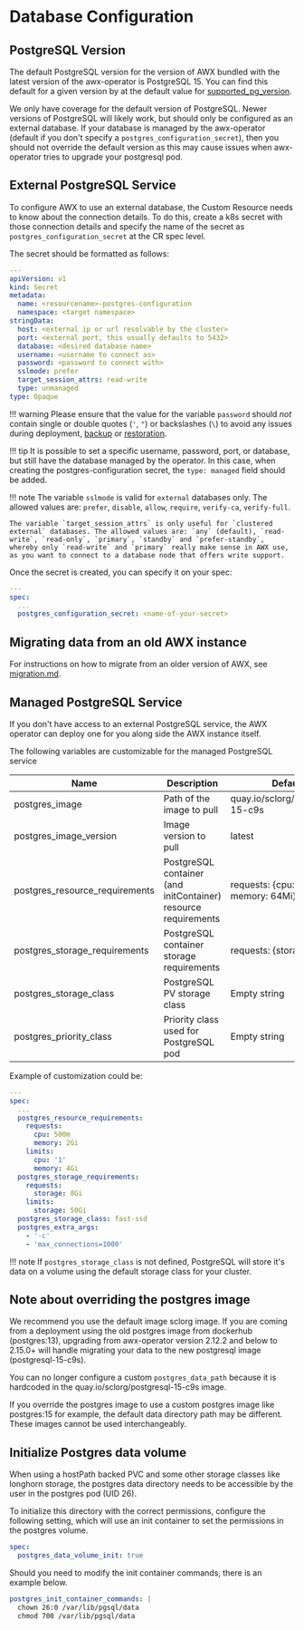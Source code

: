 # Database Configuration

## PostgreSQL Version

The default PostgreSQL version for the version of AWX bundled with the latest version of the awx-operator is PostgreSQL 15. You can find this default for a given version by at the default value for [supported_pg_version](https://github.com/ansible/awx-operator/blob/ffba1b4712a0b03f1faedfa70e3a9ef0d443e4a6/roles/installer/vars/main.yml#L7).

We only have coverage for the default version of PostgreSQL. Newer versions of PostgreSQL will likely work, but should only be configured as an external database. If your database is managed by the awx-operator (default if you don't specify a `postgres_configuration_secret`), then you should not override the default version as this may cause issues when awx-operator tries to upgrade your postgresql pod.

## External PostgreSQL Service

To configure AWX to use an external database, the Custom Resource needs to know about the connection details. To do this, create a k8s secret with those connection details and specify the name of the secret as `postgres_configuration_secret` at the CR spec level.

The secret should be formatted as follows:

```yaml
---
apiVersion: v1
kind: Secret
metadata:
  name: <resourcename>-postgres-configuration
  namespace: <target namespace>
stringData:
  host: <external ip or url resolvable by the cluster>
  port: <external port, this usually defaults to 5432>
  database: <desired database name>
  username: <username to connect as>
  password: <password to connect with>
  sslmode: prefer
  target_session_attrs: read-write
  type: unmanaged
type: Opaque
```

!!! warning
    Please ensure that the value for the variable `password` should _not_ contain single or double quotes (`'`, `"`) or backslashes (`\`) to avoid any issues during deployment, [backup](https://github.com/ansible/awx-operator/tree/devel/roles/backup) or [restoration](https://github.com/ansible/awx-operator/tree/devel/roles/restore).

!!! tip
    It is possible to set a specific username, password, port, or database, but still have the database managed by the operator. In this case, when creating the postgres-configuration secret, the `type: managed` field should be added.

!!! note
    The variable `sslmode` is valid for `external` databases only. The allowed values are: `prefer`, `disable`, `allow`, `require`, `verify-ca`, `verify-full`.

    The variable `target_session_attrs` is only useful for `clustered external` databases. The allowed values are: `any` (default), `read-write`, `read-only`, `primary`, `standby` and `prefer-standby`, whereby only `read-write` and `primary` really make sense in AWX use, as you want to connect to a database node that offers write support.

Once the secret is created, you can specify it on your spec:

```yaml
---
spec:
  ...
  postgres_configuration_secret: <name-of-your-secret>
```

## Migrating data from an old AWX instance

For instructions on how to migrate from an older version of AWX, see [migration.md](../migration/migration.md).

## Managed PostgreSQL Service

If you don't have access to an external PostgreSQL service, the AWX operator can deploy one for you along side the AWX instance itself.

The following variables are customizable for the managed PostgreSQL service

| Name                                          | Description                                                     | Default                                 |
| --------------------------------------------- | --------------------------------------------------------------- | --------------------------------------- |
| postgres_image                                | Path of the image to pull                                       | quay.io/sclorg/postgresql-15-c9s        |
| postgres_image_version                        | Image version to pull                                           | latest                                  |
| postgres_resource_requirements                | PostgreSQL container (and initContainer) resource requirements  | requests: {cpu: 10m, memory: 64Mi}      |
| postgres_storage_requirements                 | PostgreSQL container storage requirements                       | requests: {storage: 8Gi}                |
| postgres_storage_class                        | PostgreSQL PV storage class                                     | Empty string                            |
| postgres_priority_class                       | Priority class used for PostgreSQL pod                          | Empty string                            |

Example of customization could be:

```yaml
---
spec:
  ...
  postgres_resource_requirements:
    requests:
      cpu: 500m
      memory: 2Gi
    limits:
      cpu: '1'
      memory: 4Gi
  postgres_storage_requirements:
    requests:
      storage: 8Gi
    limits:
      storage: 50Gi
  postgres_storage_class: fast-ssd
  postgres_extra_args:
    - '-c'
    - 'max_connections=1000'
```

!!! note
    If `postgres_storage_class` is not defined, PostgreSQL will store it's data on a volume using the default storage class for your cluster.

## Note about overriding the postgres image

We recommend you use the default image sclorg image. If you are coming from a deployment using the old postgres image from dockerhub (postgres:13), upgrading from awx-operator version 2.12.2 and below to 2.15.0+ will handle migrating your data to the new postgresql image (postgresql-15-c9s).

You can no longer configure a custom `postgres_data_path` because it is hardcoded in the quay.io/sclorg/postgresql-15-c9s image.

If you override the postgres image to use a custom postgres image like postgres:15 for example, the default data directory path may be different. These images cannot be used interchangeably.

## Initialize Postgres data volume

When using a hostPath backed PVC and some other storage classes like longhorn storage, the postgres data directory needs to be accessible by the user in the postgres pod (UID 26).

To initialize this directory with the correct permissions, configure the following setting, which will use an init container to set the permissions in the postgres volume.

```yaml
spec:
  postgres_data_volume_init: true
```

Should you need to modify the init container commands, there is an example below.

```yaml
postgres_init_container_commands: |
  chown 26:0 /var/lib/pgsql/data
  chmod 700 /var/lib/pgsql/data
```
